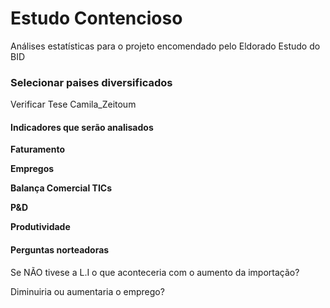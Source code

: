 # Estudo Contencioso
Análises estatísticas para o projeto encomendado pelo Eldorado
Estudo do BID 

### Selecionar paises diversificados
Verificar Tese Camila_Zeitoum


#### Indicadores que serão analisados

**Faturamento**

**Empregos**

**Balança Comercial TICs**

**P&D**

**Produtividade**

#### Perguntas norteadoras

Se NÃO tivese a L.I o que aconteceria com o aumento da importação?

Diminuiria ou aumentaria o emprego? 
